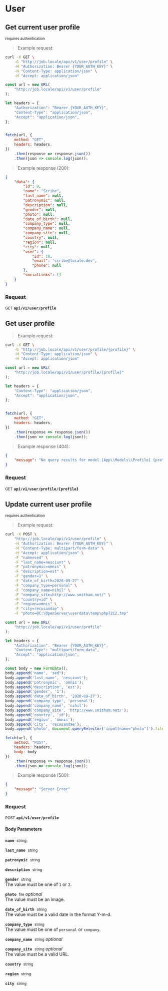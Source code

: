 # User


## Get current user profile

<small class="badge badge-darkred">requires authentication</small>



> Example request:

```bash
curl -X GET \
    -G "http://job.locale/api/v1/user/profile" \
    -H "Authorization: Bearer {YOUR_AUTH_KEY}" \
    -H "Content-Type: application/json" \
    -H "Accept: application/json"
```

```javascript
const url = new URL(
    "http://job.locale/api/v1/user/profile"
);

let headers = {
    "Authorization": "Bearer {YOUR_AUTH_KEY}",
    "Content-Type": "application/json",
    "Accept": "application/json",
};


fetch(url, {
    method: "GET",
    headers: headers,
})
    .then(response => response.json())
    .then(json => console.log(json));
```


> Example response (200):

```json
{
    "data": {
        "id": 9,
        "name": "Scribe",
        "last_name": null,
        "patronymic": null,
        "description": null,
        "gender": null,
        "photo": null,
        "date_of_birth": null,
        "company_type": null,
        "company_name": null,
        "company_site": null,
        "country": null,
        "region": null,
        "city": null,
        "user": {
            "id": 18,
            "email": "scribe@locale.dev",
            "phone": null
        },
        "socialLinks": []
    }
}
```

### Request
<small class="badge badge-green">GET</small>
 **`api/v1/user/profile`**



## Get user profile




> Example request:

```bash
curl -X GET \
    -G "http://job.locale/api/v1/user/profile/{profile}" \
    -H "Content-Type: application/json" \
    -H "Accept: application/json"
```

```javascript
const url = new URL(
    "http://job.locale/api/v1/user/profile/{profile}"
);

let headers = {
    "Content-Type": "application/json",
    "Accept": "application/json",
};


fetch(url, {
    method: "GET",
    headers: headers,
})
    .then(response => response.json())
    .then(json => console.log(json));
```


> Example response (404):

```json
{
    "message": "No query results for model [App\\Models\\Profile] {profile}"
}
```

### Request
<small class="badge badge-green">GET</small>
 **`api/v1/user/profile/{profile}`**



## Update current user profile

<small class="badge badge-darkred">requires authentication</small>



> Example request:

```bash
curl -X POST \
    "http://job.locale/api/v1/user/profile" \
    -H "Authorization: Bearer {YOUR_AUTH_KEY}" \
    -H "Content-Type: multipart/form-data" \
    -H "Accept: application/json" \
    -F "name=sed" \
    -F "last_name=nesciunt" \
    -F "patronymic=omnis" \
    -F "description=est" \
    -F "gender=1" \
    -F "date_of_birth=2020-09-27" \
    -F "company_type=personal" \
    -F "company_name=nihil" \
    -F "company_site=http://www.smitham.net/" \
    -F "country=id" \
    -F "region=omnis" \
    -F "city=recusandae" \
    -F "photo=@C:\OpenServer\userdata\temp\php72C2.tmp" 
```

```javascript
const url = new URL(
    "http://job.locale/api/v1/user/profile"
);

let headers = {
    "Authorization": "Bearer {YOUR_AUTH_KEY}",
    "Content-Type": "multipart/form-data",
    "Accept": "application/json",
};

const body = new FormData();
body.append('name', 'sed');
body.append('last_name', 'nesciunt');
body.append('patronymic', 'omnis');
body.append('description', 'est');
body.append('gender', '1');
body.append('date_of_birth', '2020-09-27');
body.append('company_type', 'personal');
body.append('company_name', 'nihil');
body.append('company_site', 'http://www.smitham.net/');
body.append('country', 'id');
body.append('region', 'omnis');
body.append('city', 'recusandae');
body.append('photo', document.querySelector('input[name="photo"]').files[0]);

fetch(url, {
    method: "POST",
    headers: headers,
    body: body
})
    .then(response => response.json())
    .then(json => console.log(json));
```


> Example response (500):

```json
{
    "message": "Server Error"
}
```

### Request
<small class="badge badge-black">POST</small>
 **`api/v1/user/profile`**

<h4 class="fancy-heading-panel"><b>Body Parameters</b></h4>
<code><b>name</b></code>&nbsp; <small>string</small>     <br>
    

<code><b>last_name</b></code>&nbsp; <small>string</small>     <br>
    

<code><b>patronymic</b></code>&nbsp; <small>string</small>     <br>
    

<code><b>description</b></code>&nbsp; <small>string</small>     <br>
    

<code><b>gender</b></code>&nbsp; <small>string</small>     <br>
    The value must be one of <code>1</code> or <code>2</code>.

<code><b>photo</b></code>&nbsp; <small>file</small>         <i>optional</i>    <br>
    The value must be an image.

<code><b>date_of_birth</b></code>&nbsp; <small>string</small>     <br>
    The value must be a valid date in the format Y-m-d.

<code><b>company_type</b></code>&nbsp; <small>string</small>     <br>
    The value must be one of <code>personal</code> or <code>company</code>.

<code><b>company_name</b></code>&nbsp; <small>string</small>         <i>optional</i>    <br>
    

<code><b>company_site</b></code>&nbsp; <small>string</small>         <i>optional</i>    <br>
    The value must be a valid URL.

<code><b>country</b></code>&nbsp; <small>string</small>     <br>
    

<code><b>region</b></code>&nbsp; <small>string</small>     <br>
    

<code><b>city</b></code>&nbsp; <small>string</small>     <br>
    




